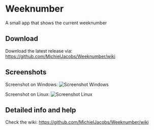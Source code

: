 # Weeknumber
A small app that shows the current weeknumber

## Download
Download the latest release via:
https://github.com/MichielJacobs/Weeknumber/wiki

## Screenshots
Screenshot on Windows:
![Screenshot Windows](https://github.com/MichielJacobs/Weeknumber/blob/master/.github/screenshot/windows.png.raw=true)

Screenshot on Linux:
![Screenshot Linux](https://github.com/MichielJacobs/Weeknumber/blob/master/.github/screenshots/2017-12-29_22h19_58.png?raw=true)

## Detailed info and help
Check the wiki:
https://github.com/MichielJacobs/Weeknumber/wiki
